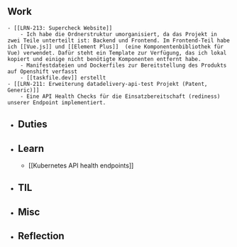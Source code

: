 ## Work
	- [[LRN-213: Supercheck Website]]
		- Ich habe die Ordnerstruktur umorganisiert, da das Projekt in zwei Teile unterteilt ist: Backend und Frontend. Im Frontend-Teil habe ich [[Vue.js]] und [[Element Plus]]  (eine Komponentenbibliothek für Vue) verwendet. Dafür steht ein Template zur Verfügung, das ich lokal kopiert und einige nicht benötigte Komponenten entfernt habe.
		- Manifestdateien und Dockerfiles zur Bereitstellung des Produkts auf Openshift verfasst
		- [[taskfile.dev]] erstellt
	- [[LRN-211: Erweiterung datadelivery-api-test Projekt (Patent, Generic)]]
		- Eine API Health Checks für die Einsatzbereitschaft (rediness) unserer Endpoint implementiert.
- ## Duties
- ## Learn
	- [[Kubernetes API health endpoints]]
- ## TIL
- ## Misc
- ## Reflection